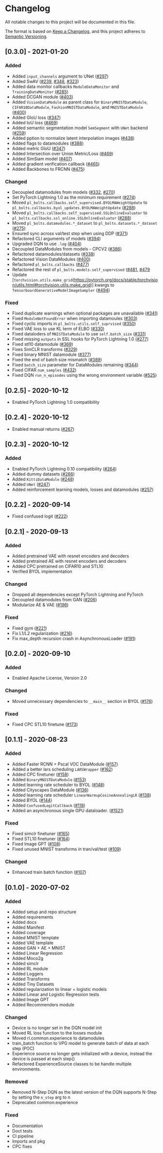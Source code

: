 # Changelog
All notable changes to this project will be documented in this file.

The format is based on [Keep a Changelog](https://keepachangelog.com/en/1.0.0/),
and this project adheres to [Semantic Versioning](https://semver.org/spec/v2.0.0.html).

## [0.3.0] - 2021-01-20

### Added

- Added `input_channels` argument to UNet ([#297](https://github.com/PyTorchLightning/pytorch-lightning-bolts/pull/297))
- Added SwAV ([#239](https://github.com/PyTorchLightning/pytorch-lightning-bolts/pull/239),
    [#348](https://github.com/PyTorchLightning/pytorch-lightning-bolts/pull/348),
    [#323](https://github.com/PyTorchLightning/pytorch-lightning-bolts/pull/323))
- Added data monitor callbacks `ModuleDataMonitor` and `TrainingDataMonitor` ([#285](https://github.com/PyTorchLightning/pytorch-lightning-bolts/pull/285))
- Added DCGAN module ([#403](https://github.com/PyTorchLightning/pytorch-lightning-bolts/pull/403)) 
- Added `VisionDataModule` as parent class for `BinaryMNISTDataModule`, `CIFAR10DataModule`, `FashionMNISTDataModule`, 
  and `MNISTDataModule` ([#400](https://github.com/PyTorchLightning/pytorch-lightning-bolts/pull/400))
- Added GIoU loss ([#347](https://github.com/PyTorchLightning/pytorch-lightning-bolts/pull/347))
- Added IoU loss ([#469](https://github.com/PyTorchLightning/pytorch-lightning-bolts/pull/469))
- Added semantic segmentation model `SemSegment` with `UNet` backend ([#259](https://github.com/PyTorchLightning/pytorch-lightning-bolts/pull/259))
- Added pption to normalize latent interpolation images ([#438](https://github.com/PyTorchLightning/pytorch-lightning-bolts/pull/438))
- Added flags to datamodules ([#388](https://github.com/PyTorchLightning/pytorch-lightning-bolts/pull/388))
- Added metric GIoU ([#347](https://github.com/PyTorchLightning/pytorch-lightning-bolts/pull/347))
- Added Intersection over Union Metric/Loss ([#469](https://github.com/PyTorchLightning/pytorch-lightning-bolts/pull/469))
- Added SimSiam model ([#407](https://github.com/PyTorchLightning/pytorch-lightning-bolts/pull/407))
- Added gradient verification callback ([#465](https://github.com/PyTorchLightning/pytorch-lightning-bolts/pull/465))
- Added Backbones to FRCNN ([#475](https://github.com/PyTorchLightning/pytorch-lightning-bolts/pull/475))

### Changed

- Decoupled datamodules from models ([#332](https://github.com/PyTorchLightning/pytorch-lightning-bolts/pull/332),
    [#270](https://github.com/PyTorchLightning/pytorch-lightning-bolts/pull/270))
- Set PyTorch Lightning 1.0 as the minimum requirement ([#274](https://github.com/PyTorchLightning/pytorch-lightning-bolts/pull/274))
- Moved `pl_bolts.callbacks.self_supervised.BYOLMAWeightUpdate` to  `pl_bolts.callbacks.byol_updates.BYOLMAWeightUpdate` ([#288](https://github.com/PyTorchLightning/pytorch-lightning-bolts/pull/288))
- Moved `pl_bolts.callbacks.self_supervised.SSLOnlineEvaluator` to `pl_bolts.callbacks.ssl_online.SSLOnlineEvaluator` ([#288](https://github.com/PyTorchLightning/pytorch-lightning-bolts/pull/288))
- Moved `pl_bolts.datamodules.*_dataset` to `pl_bolts.datasets.*_dataset` ([#275](https://github.com/PyTorchLightning/pytorch-lightning-bolts/pull/275))
- Ensured sync across val/test step when using DDP ([#371](https://github.com/PyTorchLightning/pytorch-lightning-bolts/pull/371))
- Refactored CLI arguments of models ([#394](https://github.com/PyTorchLightning/pytorch-lightning-bolts/pull/394))
- Upgraded DQN to use `.log` ([#404](https://github.com/PyTorchLightning/pytorch-lightning-bolts/pull/404))
- Decoupled DataModules from models - CPCV2 ([#386](https://github.com/PyTorchLightning/pytorch-lightning-bolts/pull/386))
- Refactored datamodules/datasets ([#338](https://github.com/PyTorchLightning/pytorch-lightning-bolts/pull/338))
- Refactored Vision DataModules ([#400](https://github.com/PyTorchLightning/pytorch-lightning-bolts/pull/400))
- Refactored `pl_bolts.callbacks` ([#477](https://github.com/PyTorchLightning/pytorch-lightning-bolts/pull/477))
- Refactored the rest of `pl_bolts.models.self_supervised` ([#481](https://github.com/PyTorchLightning/pytorch-lightning-bolts/pull/481),
    [#479](https://github.com/PyTorchLightning/pytorch-lightning-bolts/pull/479)
- Update [`torchvision.utils.make_grid`(https://pytorch.org/docs/stable/torchvision/utils.html#torchvision.utils.make_grid)] kwargs to `TensorboardGenerativeModelImageSampler` ([#494](https://github.com/PyTorchLightning/pytorch-lightning-bolts/pull/494))

### Fixed

- Fixed duplicate warnings when optional packages are unavailable ([#341](https://github.com/PyTorchLightning/pytorch-lightning-bolts/pull/341))
- Fixed `ModuleNotFoundError` when importing datamoules ([#303](https://github.com/PyTorchLightning/pytorch-lightning-bolts/pull/303))
- Fixed cyclic imports in `pl_bolts.utils.self_suprvised` ([#350](https://github.com/PyTorchLightning/pytorch-lightning-bolts/pull/350))
- Fixed VAE loss to use KL term of ELBO ([#330](https://github.com/PyTorchLightning/pytorch-lightning-bolts/pull/330))
- Fixed dataloders of `MNISTDataModule` to use `self.batch_size` ([#331](https://github.com/PyTorchLightning/pytorch-lightning-bolts/pull/331))
- Fixed missing `outputs` in SSL hooks for PyTorch Lightning 1.0 ([#277](https://github.com/PyTorchLightning/pytorch-lightning-bolts/pull/277))
- Fixed stl10 datamodule ([#369](https://github.com/PyTorchLightning/pytorch-lightning-bolts/pull/369))
- Fixes SimCLR transforms ([#329](https://github.com/PyTorchLightning/pytorch-lightning-bolts/pull/329))
- Fixed binary MNIST datamodule ([#377](https://github.com/PyTorchLightning/pytorch-lightning-bolts/pull/377))
- Fixed the end of batch size mismatch ([#389](https://github.com/PyTorchLightning/pytorch-lightning-bolts/pull/389))
- Fixed `batch_size` parameter for DataModules remaining ([#344](https://github.com/PyTorchLightning/pytorch-lightning-bolts/pull/344))
- Fixed CIFAR `num_samples` ([#432](https://github.com/PyTorchLightning/pytorch-lightning-bolts/pull/432))
- Fixed DQN `run_n_episodes` using the wrong environment variable ([#525](https://github.com/PyTorchLightning/pytorch-lightning-bolts/pull/525))

## [0.2.5] - 2020-10-12

- Enabled PyTorch Lightning 1.0 compatibility

## [0.2.4] - 2020-10-12

- Enabled manual returns ([#267](https://github.com/PyTorchLightning/pytorch-lightning-bolts/pull/267))

## [0.2.3] - 2020-10-12

### Added

- Enabled PyTorch Lightning 0.10 compatibility ([#264](https://github.com/PyTorchLightning/pytorch-lightning-bolts/pull/264))
- Added dummy datasets ([#266](https://github.com/PyTorchLightning/pytorch-lightning-bolts/pull/266))
- Added `KittiDataModule` ([#248](https://github.com/PyTorchLightning/pytorch-lightning-bolts/pull/248))
- Added `UNet` ([#247](https://github.com/PyTorchLightning/pytorch-lightning-bolts/pull/247))
- Added reinforcement learning models, losses and datamodules ([#257](https://github.com/PyTorchLightning/pytorch-lightning-bolts/pull/257))

## [0.2.2] - 2020-09-14

- Fixed confused logit ([#222](https://github.com/PyTorchLightning/pytorch-lightning-bolts/pull/222))

## [0.2.1] - 2020-09-13

### Added

- Added pretrained VAE with resnet encoders and decoders
- Added pretrained AE with resnet encoders and decoders
- Added CPC pretrained on CIFAR10 and STL10
- Verified BYOL implementation

### Changed

- Dropped all dependencies except PyTorch Lightning and PyTorch
- Decoupled datamodules from GAN ([#206](https://github.com/PyTorchLightning/pytorch-lightning-bolts/pull/206))
- Modularize AE & VAE ([#196](https://github.com/PyTorchLightning/pytorch-lightning-bolts/pull/196))

### Fixed

- Fixed gym ([#221](https://github.com/PyTorchLightning/pytorch-lightning-bolts/pull/221))
- Fix L1/L2 regularization ([#216](https://github.com/PyTorchLightning/pytorch-lightning-bolts/pull/216))
- Fix max_depth recursion crash in AsynchronousLoader ([#191](https://github.com/PyTorchLightning/pytorch-lightning-bolts/pull/191))

## [0.2.0] - 2020-09-10

### Added

- Enabled Apache License, Version 2.0

### Changed

- Moved unnecessary dependencies to `__main__` section in BYOL ([#176](https://github.com/PyTorchLightning/pytorch-lightning-bolts/pull/176))

### Fixed

- Fixed CPC STL10 finetune ([#173](https://github.com/PyTorchLightning/pytorch-lightning-bolts/pull/173))

## [0.1.1] - 2020-08-23

### Added

- Added Faster RCNN + Pscal VOC DataModule ([#157](https://github.com/PyTorchLightning/pytorch-lightning-bolts/pull/157))
- Added a better lars scheduling `LARSWrapper` ([#162](https://github.com/PyTorchLightning/pytorch-lightning-bolts/pull/162))
- Added CPC finetuner ([#158](https://github.com/PyTorchLightning/pytorch-lightning-bolts/pull/158))
- Added `BinaryMNISTDataModule` ([#153](https://github.com/PyTorchLightning/pytorch-lightning-bolts/pull/153))
- Added learning rate scheduler to BYOL ([#148](https://github.com/PyTorchLightning/pytorch-lightning-bolts/pull/148))
- Added Cityscapes DataModule ([#136](https://github.com/PyTorchLightning/pytorch-lightning-bolts/pull/136))
- Added learning rate scheduler `LinearWarmupCosineAnnealingLR` ([#138](https://github.com/PyTorchLightning/pytorch-lightning-bolts/pull/138))
- Added BYOL ([#144](https://github.com/PyTorchLightning/pytorch-lightning-bolts/pull/144))
- Added `ConfusedLogitCallback` ([#118](https://github.com/PyTorchLightning/pytorch-lightning-bolts/pull/118))
- Added an asynchronous single GPU dataloader. ([#1521](https://github.com/PyTorchLightning/pytorch-lightning/pull/1521))

### Fixed

- Fixed simclr finetuner ([#165](https://github.com/PyTorchLightning/pytorch-lightning-bolts/pull/165))
- Fixed STL10 finetuner ([#164](https://github.com/PyTorchLightning/pytorch-lightning-bolts/pull/164))
- Fixed Image GPT ([#108](https://github.com/PyTorchLightning/pytorch-lightning-bolts/pull/108))
- Fixed unused MNIST transforms in tran/val/test ([#109](https://github.com/PyTorchLightning/pytorch-lightning-bolts/pull/109))

### Changed

- Enhanced train batch function ([#107](https://github.com/PyTorchLightning/pytorch-lightning-bolts/pull/107))

## [0.1.0] - 2020-07-02

### Added

- Added setup and repo structure
- Added requirements
- Added docs
- Added Manifest
- Added coverage
- Added MNIST template
- Added VAE template
- Added GAN + AE + MNIST
- Added Linear Regression
- Added Moco2g
- Added simclr
- Added RL module
- Added Loggers
- Added Transforms
- Added Tiny Datasets
- Added regularization to linear + logistic models
- Added Linear and Logistic Regression tests
- Added Image GPT
- Added Recommenders module

### Changed

- Device is no longer set in the DQN model init
- Moved RL loss function to the losses module
- Moved rl.common.experience to datamodules
- train_batch function to VPG model to generate batch of data at each step (POC)
- Experience source no longer gets initialized with a device, instead the device is passed at each step()
- Refactored ExperienceSource classes to be handle multiple environments. 

### Removed

- Removed N-Step DQN as the latest version of the DQN supports N-Step by setting the `n_step` arg to n
- Deprecated common.experience

### Fixed

- Documentation 
- Doct tests
- CI pipeline
- Imports and pkg
- CPC fixes
